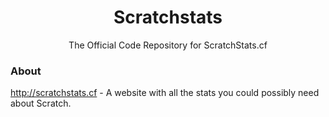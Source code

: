 <h1 align="center"> Scratchstats </h1>
<p align="center"> The Official Code Repository for ScratchStats.cf </p>


### About
http://scratchstats.cf - A website with all the stats you could possibly need about Scratch.

